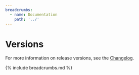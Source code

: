 ```yaml
---
breadcrumbs:
  - name: Documentation
    path: '../'
---
```


# Versions

For more information on release versions, see the [Changelog](https://github.com/sleepingkingstudios/librum-components/blob/main/CHANGELOG.md).

<!-- - [Version 0.1]({{site.baseurl}}/versions/0.1) -->

{% include breadcrumbs.md %}
